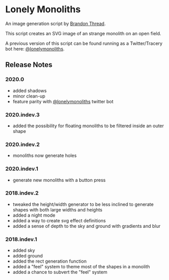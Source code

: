 # Lonely Monoliths

An image generation script by [Brandon Thread](http://threadsmind.com).

This script creates an SVG image of an strange monolith on an open field.

A previous version of this script can be found running as a Twitter/Tracery bot here: [@lonelymonoliths](https://twitter.com/lonelymonoliths).

## Release Notes

### 2020.0
- added shadows
- minor clean-up
- feature parity with [@lonelymonoliths](https://twitter.com/lonelymonoliths) twitter bot

### 2020.indev.3
- added the possibility for floating monoliths to be filtered inside an outer shape

### 2020.indev.2
- monoliths now generate holes

### 2020.indev.1
- generate new monoliths with a button press

### 2018.indev.2
- tweaked the height/width generator to be less inclined to generate shapes with both large widths and heights
- added a night mode
- added a way to create svg effect definitions
- added a sense of depth to the sky and ground with gradients and blur

### 2018.indev.1
- added sky
- added ground
- added the rect generation function
- added a "feel" system to theme most of the shapes in a monolith
- added a chance to subvert the "feel" system
